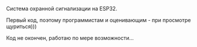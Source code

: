 Система охранной сигнализации на ESP32.

Первый код, поэтому программистам и оценивающим - при просмотре щуриться)))

Код не окончен, работаю по мере возможности...
